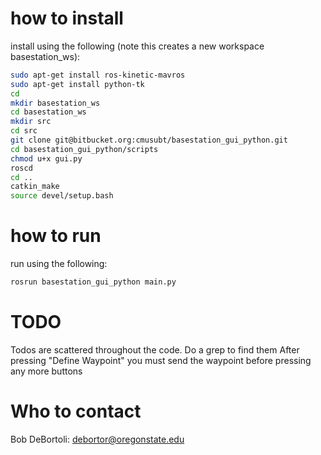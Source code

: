 # how to install
install using the following (note this creates a new workspace basestation_ws):
```bash
sudo apt-get install ros-kinetic-mavros
sudo apt-get install python-tk
cd
mkdir basestation_ws
cd basestation_ws
mkdir src
cd src
git clone git@bitbucket.org:cmusubt/basestation_gui_python.git
cd basestation_gui_python/scripts
chmod u+x gui.py
roscd
cd ..
catkin_make
source devel/setup.bash
```

# how to run
run using the following:
```bash
rosrun basestation_gui_python main.py
```


# TODO
Todos are scattered throughout the code. Do a grep to find them
After pressing "Define Waypoint" you must send the waypoint before pressing any more buttons

# Who to contact
Bob DeBortoli: debortor@oregonstate.edu
